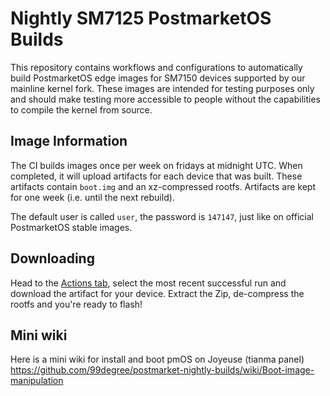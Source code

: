 # Nightly SM7125 PostmarketOS Builds

This repository contains workflows and configurations to automatically build PostmarketOS edge images for SM7150 devices supported by our mainline kernel fork. These images are intended for testing purposes only and should make testing more accessible to people without the capabilities to compile the kernel from source.

## Image Information

The CI builds images once per week on fridays at midnight UTC. When completed, it will upload artifacts for each device that was built. These artifacts contain `boot.img` and an xz-compressed rootfs. Artifacts are kept for one week (i.e. until the next rebuild).

The default user is called `user`, the password is `147147`, just like on official PostmarketOS stable images.

## Downloading

Head to the [Actions tab](https://github.com/99degree/postmarket-nightly-builds/actions), select the most recent successful run and download the artifact for your device. Extract the Zip, de-compress the rootfs and you're ready to flash!

## Mini wiki
Here is a mini wiki for install and boot pmOS on Joyeuse (tianma panel)
https://github.com/99degree/postmarket-nightly-builds/wiki/Boot-image-manipulation
